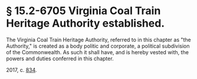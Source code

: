 # § 15.2-6705 Virginia Coal Train Heritage Authority established.

<p>The Virginia Coal Train Heritage Authority, referred to in this chapter as "the Authority," is created as a body politic and corporate, a political subdivision of the Commonwealth. As such it shall have, and is hereby vested with, the powers and duties conferred in this chapter.</p><p>2017, c. <a href='http://lis.virginia.gov/cgi-bin/legp604.exe?171+ful+CHAP0834'>834</a>.</p>